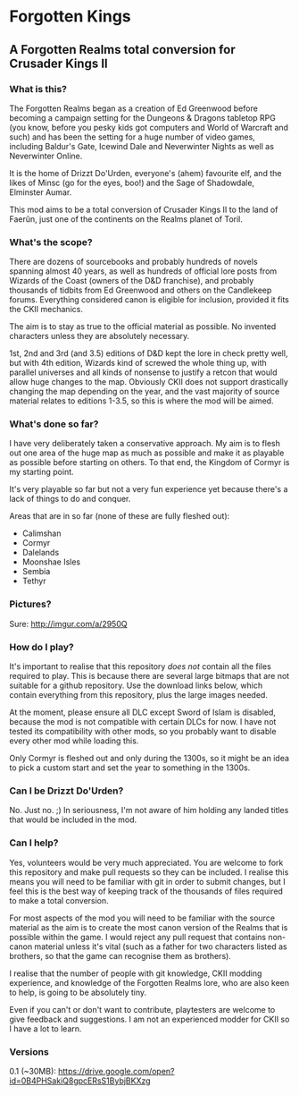 # Forgotten Kings
## A Forgotten Realms total conversion for Crusader Kings II

### What is this?
The Forgotten Realms began as a creation of Ed Greenwood before becoming a campaign setting for the Dungeons & Dragons tabletop RPG (you know, before you pesky kids got computers and World of Warcraft and such) and has been the setting for a huge number of video games, including Baldur's Gate, Icewind Dale and Neverwinter Nights as well as Neverwinter Online.

It is the home of Drizzt Do'Urden, everyone's (ahem) favourite elf, and the likes of Minsc (go for the eyes, boo!) and the Sage of Shadowdale, Elminster Aumar.

This mod aims to be a total conversion of Crusader Kings II to the land of Faerûn, just one of the continents on the Realms planet of Toril.

### What's the scope?
There are dozens of sourcebooks and probably hundreds of novels spanning almost 40 years, as well as hundreds of official lore posts from Wizards of the Coast (owners of the D&D franchise), and probably thousands of tidbits from Ed Greenwood and others on the Candlekeep forums. Everything considered canon is eligible for inclusion, provided it fits the CKII mechanics.

The aim is to stay as true to the official material as possible. No invented characters unless they are absolutely necessary.

1st, 2nd and 3rd (and 3.5) editions of D&D kept the lore in check pretty well, but with 4th edition, Wizards kind of screwed the whole thing up, with parallel universes and all kinds of nonsense to justify a retcon that would allow huge changes to the map. Obviously CKII does not support drastically changing the map depending on the year, and the vast majority of source material relates to editions 1-3.5, so this is where the mod will be aimed.

### What's done so far?
I have very deliberately taken a conservative approach. My aim is to flesh out one area of the huge map as much as possible and make it as playable as possible before starting on others. To that end, the Kingdom of Cormyr is my starting point.

It's very playable so far but not a very fun experience yet because there's a lack of things to do and conquer.

Areas that are in so far (none of these are fully fleshed out):
* Calimshan
* Cormyr
* Dalelands
* Moonshae Isles
* Sembia
* Tethyr

### Pictures?
Sure: http://imgur.com/a/2950Q

### How do I play?
It's important to realise that this repository *does not* contain all the files required to play. This is because there are several large bitmaps that are not suitable for a github repository. Use the download links below, which contain everything from this repository, plus the large images needed.

At the moment, please ensure all DLC except Sword of Islam is disabled, because the mod is not compatible with certain DLCs for now. I have not tested its compatibility with other mods, so you probably want to disable every other mod while loading this.

Only Cormyr is fleshed out and only during the 1300s, so it might be an idea to pick a custom start and set the year to something in the 1300s.

### Can I be Drizzt Do'Urden?
No. Just no. ;) In seriousness, I'm not aware of him holding any landed titles that would be included in the mod.

### Can I help?
Yes, volunteers would be very much appreciated. You are welcome to fork this repository and make pull requests so they can be included. I realise this means you will need to be familiar with git in order to submit changes, but I feel this is the best way of keeping track of the thousands of files required to make a total conversion.

For most aspects of the mod you will need to be familiar with the source material as the aim is to create the most canon version of the Realms that is possible within the game. I would reject any pull request that contains non-canon material unless it's vital (such as a father for two characters listed as brothers, so that the game can recognise them as brothers).

I realise that the number of people with git knowledge, CKII modding experience, and knowledge of the Forgotten Realms lore, who are also keen to help, is going to be absolutely tiny.

Even if you can't or don't want to contribute, playtesters are welcome to give feedback and suggestions. I am not an experienced modder for CKII so I have a lot to learn.

### Versions
0.1 (~30MB): https://drive.google.com/open?id=0B4PHSakiQ8gpcERsS1BybjBKXzg
